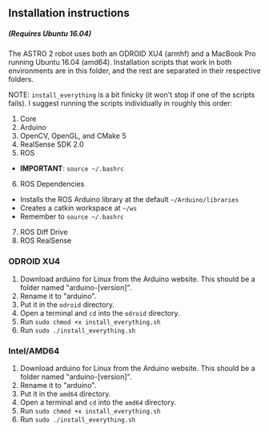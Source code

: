 ## Installation instructions
##### (Requires Ubuntu 16.04)

The ASTRO 2 robot uses both an ODROID XU4 (armhf) and a MacBook Pro running Ubuntu 16.04 (amd64). Installation scripts that work in both environments are in this folder, and the rest are separated in their respective folders.


NOTE: `install_everything` is a bit finicky (it won't stop if one of the scripts fails). I suggest running the scripts individually in roughly this order:

1. Core
2. Arduino
3. OpenCV, OpenGL, and CMake 5
4. RealSense SDK 2.0
5. ROS  
- **IMPORTANT**: `source ~/.bashrc`
6. ROS Dependencies 
- Installs the ROS Arduino library at the default `~/Arduino/libraries`
- Creates a catkin workspace at `~/ws`
- Remember to `source ~/.bashrc`
7. ROS Diff Drive
8. ROS RealSense


### ODROID XU4

1. Download arduino for Linux from the Arduino website. This should be a folder named "arduino-[version]".
2. Rename it to "arduino".
3. Put it in the `odroid` directory.
4. Open a terminal and `cd` into the `odroid` directory.
5. Run `sudo chmod +x install_everything.sh`
6. Run `sudo ./install_everything.sh`

### Intel/AMD64

1. Download arduino for Linux from the Arduino website. This should be a folder named "arduino-[version]".
2. Rename it to "arduino".
3. Put it in the `amd64` directory.
4. Open a terminal and `cd` into the `amd64` directory.
5. Run `sudo chmod +x install_everything.sh`
6. Run `sudo ./install_everything.sh`
